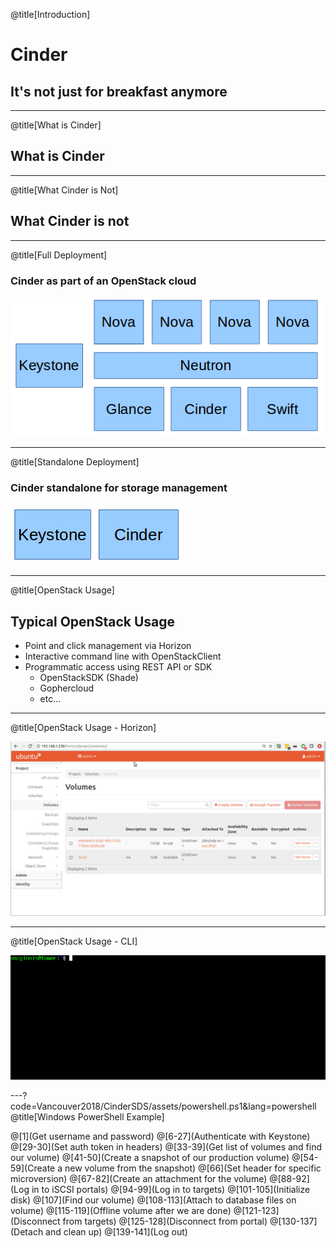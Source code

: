 @title[Introduction]

# Cinder
## It's not just for breakfast anymore

---

@title[What is Cinder]

## What is Cinder

---

@title[What Cinder is Not]

## What Cinder is not

---

@title[Full Deployment]

### Cinder as part of an OpenStack cloud

![full cloud](Vancouver2018/CinderSDS/assets/allservices.png)

---

@title[Standalone Deployment]

### Cinder standalone for storage management

![stand alone](Vancouver2018/CinderSDS/assets/standalone.png)

---

@title[OpenStack Usage]

## Typical OpenStack Usage

- Point and click management via Horizon
- Interactive command line with OpenStackClient
- Programmatic access using REST API or SDK
  - OpenStackSDK (Shade)
  - Gophercloud
  - etc...

---

@title[OpenStack Usage - Horizon]

![horizon](Vancouver2018/CinderSDS/assets/horizon.gif)

---

@title[OpenStack Usage - CLI]

![cli](Vancouver2018/CinderSDS/assets/terminal.gif)

---?code=Vancouver2018/CinderSDS/assets/powershell.ps1&lang=powershell
@title[Windows PowerShell Example]

@[1](Get username and password)
@[6-27](Authenticate with Keystone)
@[29-30](Set auth token in headers)
@[33-39](Get list of volumes and find our volume)
@[41-50](Create a snapshot of our production volume)
@[54-59](Create a new volume from the snapshot)
@[66](Set header for specific microversion)
@[67-82](Create an attachment for the volume)
@[88-92](Log in to iSCSI portals)
@[94-99](Log in to targets)
@[101-105](Initialize disk)
@[107](Find our volume)
@[108-113](Attach to database files on volume)
@[115-119](Offline volume after we are done)
@[121-123](Disconnect from targets)
@[125-128](Disconnect from portal)
@[130-137](Detach and clean up)
@[139-141](Log out)
